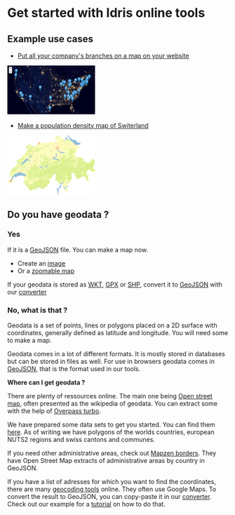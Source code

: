 # Get started with Idris online tools

## Example use cases

* [Put all your company's branches on a map on your website](/use-case-1)

<img src="/img/use_case_1.png" alt="" width="200" />

* [Make a population density map of Switerland](/use-case-2)

<img src="/img/use_case_2.png" alt="" width="200" />

## Do you have geodata ?

### Yes

If it is a [GeoJSON](https://en.wikipedia.org/wiki/GeoJSON) file. You can make a map now. 

* Create an [image](../image-map)
* Or a [zoomable map](../zoomable-map)

If your geodata is stored as [WKT](https://en.wikipedia.org/wiki/Well-known_text), [GPX](https://en.wikipedia.org/wiki/GPS_Exchange_Format) or [SHP](https://en.wikipedia.org/wiki/Shapefile), convert it to [GeoJSON](https://en.wikipedia.org/wiki/GeoJSON) with our [converter](../convert)

### No, what is that ?

Geodata is a set of points, lines or polygons placed on a 2D surface with coordinates, generally defined as latitude and longitude. You will need some to make a map.

Geodata comes in a lot of different formats. It is mostly stored in databases but can be stored in files as well. For use in browsers geodata comes in [GeoJSON](https://en.wikipedia.org/wiki/GeoJSON), that is the format used in our tools.

**Where can I get geodata ?**

There are plenty of ressources online. The main one being [Open street map](https://www.openstreetmap.org), often presented as the wikipedia of geodata. You can extract some with the help of [Overpass turbo](http://overpass-turbo.eu/). 

We have prepared some data sets to get you started. You can find them [here](https://github.com/idris-maps/idris-geodata). As of writing we have polygons of the worlds countries, european NUTS2 regions and swiss cantons and communes.

If you need other administrative areas, check out [Mapzen borders](https://mapzen.com/data/borders/). They have Open Street Map extracts of administrative areas by country in GeoJSON.

If you have a list of adresses for which you want to find the coordinates, there are many [geocoding tools](https://www.google.ch/search?q=batch+geocoding) online. They often use Google Maps. To convert the result to GeoJSON, you can copy-paste it in our [converter](../convert). Check out our example for a [tutorial](/use-case-1) on how to do that.




